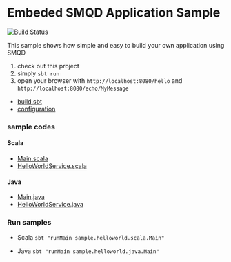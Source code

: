 # Embeded SMQD Application Sample

[![Build Status](https://travis-ci.org/smqd/sample-helloworld.svg?branch=develop)](https://travis-ci.org/smqd/sample-helloworld)

This sample shows how simple and easy to build your own application using SMQD

1. check out this project
2. simply `sbt run`
3. open your browser with `http://localhost:8080/hello` and `http://localhost:8080/echo/MyMessage`

- [build.sbt](build.sbt)
- [configuration](src/main/resources/hello-world.conf)

### sample codes

#### Scala
- [Main.scala](src/main/scala/sample/helloworld/scala/Main.scala)
- [HelloWorldService.scala](src/main/scala/sample/helloworld/scala/HelloWorldService.scala)

#### Java
- [Main.java](src/main/scala/sample/helloworld/java/Main.java)
- [HelloWorldService.java](src/main/scala/sample/helloworld/java/HelloWorldService.java)


### Run samples

- Scala
`sbt "runMain sample.helloworld.scala.Main"`

- Java
`sbt "runMain sample.helloworld.java.Main"`

